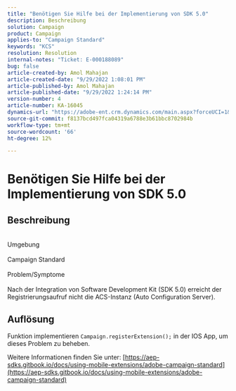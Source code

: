 ```yaml
---
title: "Benötigen Sie Hilfe bei der Implementierung von SDK 5.0"
description: Beschreibung
solution: Campaign
product: Campaign
applies-to: "Campaign Standard"
keywords: "KCS"
resolution: Resolution
internal-notes: "Ticket: E-000188089"
bug: false
article-created-by: Amol Mahajan
article-created-date: "9/29/2022 1:08:01 PM"
article-published-by: Amol Mahajan
article-published-date: "9/29/2022 1:24:14 PM"
version-number: 4
article-number: KA-16045
dynamics-url: "https://adobe-ent.crm.dynamics.com/main.aspx?forceUCI=1&pagetype=entityrecord&etn=knowledgearticle&id=2c1e96bb-f73f-ed11-9db1-0022480867bd"
source-git-commit: f8137bcd497fca04319a6788e3b61bbc8702984b
workflow-type: tm+mt
source-wordcount: '66'
ht-degree: 12%

---
```


# Benötigen Sie Hilfe bei der Implementierung von SDK 5.0

## Beschreibung

<br>Umgebung<br><br>
Campaign Standard
<br><br>Problem/Symptome<br><br>
Nach der Integration von Software Development Kit (SDK 5.0) erreicht der Registrierungsaufruf nicht die ACS-Instanz (Auto Configuration Server).


## Auflösung


Funktion implementieren `Campaign.registerExtension();` in der IOS App, um dieses Problem zu beheben.

Weitere Informationen finden Sie unter: [https://aep-sdks.gitbook.io/docs/using-mobile-extensions/adobe-campaign-standard](https://aep-sdks.gitbook.io/docs/using-mobile-extensions/adobe-campaign-standard)

